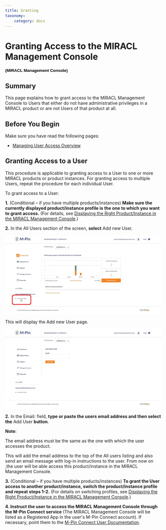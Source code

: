 ```yaml
---
title: Granting
taxonomy:
    category: docs
---
```


Granting Access to the MIRACL Management Console
================================================

**<span style="font-size:10.0pt;line-height:106%;font-family:
&quot;Verdana&quot;,sans-serif;color:black;background:white">(MIRACL Management Console)</span>**

Summary
-------

This page explains how to grant access to the MIRACL Management Console to Users that either do not have administrative privileges in a MIRACL product or are not Users of that product at all.

Before You Begin
----------------

Make sure you have read the following pages:

-   [Managing User Access Overview](#)

Granting Access to a User
-------------------------

This procedure is applicable to granting access to a User to one or more MIRACL products or product instances. For granting access to multiple Users, repeat the procedure for each individual User.

To grant access to a User:

**1.** (Conditional – if you have multiple products/instances) **Make sure the currently displayed product/instance profile is the one to which you want to grant access.** (For details, see [Displaying the Right Product/Instance in the MIRACL Management Console](#).)

**2.** In the All Users section of the screen, **select** Add new User.

![Adding a User to the MIRACL Management Console](/images/screenshot_13(7).jpg?dc=201507241330-99)

This will display the Add new User page.

![The Add New User page](/images/screenshot_15(1).jpg?dc=201507241506-110)

**2.** In the Email: field, **type or paste the users email address and then select the** Add User **button**.

**Note**:

The email address must be the same as the one with which the user accesses the product.

This will add the email address to the top of the All users listing and also send an email message with log-in instructions to the user. From now on ,the user will be able access this product/instance in the MIRACL Management Console.

**3.** (Conditional – if you have multiple products/instances) **To grant the User access to another product/instance, switch the product/instance profile and repeat steps 1-2.** (For details on switching profiles, see [Displaying the Right Product/Instance in the MIRACL Management Console](#).)

**4. Instruct the user to access the MIRACL Management Console through the M-Pin Connect service** (The MIRACL Management Console will be listed as a Registered App in the user's M-Pin Connect account). If necessary, point them to the [M-Pin Connect User Documentation](#).
